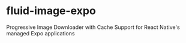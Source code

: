 # fluid-image-expo
Progressive Image Downloader with Cache Support for React Native's managed Expo applications
